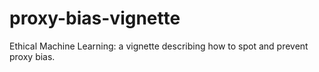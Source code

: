 # proxy-bias-vignette
Ethical Machine Learning: a vignette describing how to spot and prevent proxy bias. 

